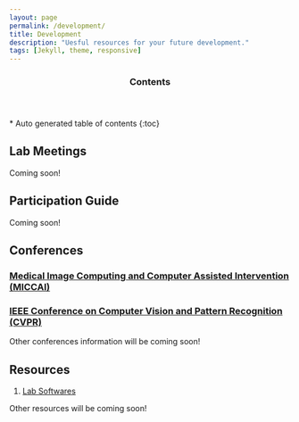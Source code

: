 ```yaml
---
layout: page
permalink: /development/
title: Development
description: "Uesful resources for your future development."
tags: [Jekyll, theme, responsive]
---
```


<section id="table-of-contents" class="toc">
  <header>
    <h3 >Contents</h3>
  </header>
<div id="drawer" markdown="1">
*  Auto generated table of contents
{:toc}
</div>
</section><!-- /#table-of-contents -->

## Lab Meetings
Coming soon!


## Participation Guide
Coming soon!


## Conferences

### [Medical Image Computing and Computer Assisted Intervention (MICCAI)](www.miccai.org)


### [IEEE Conference on Computer Vision and Pattern Recognition (CVPR)](www.pamitc.org/cvpr14)


Other conferences information will be coming soon!


## Resources
1. [Lab Softwares](http://bkandel.github.io/PICSL_Howto//lab-software/)

Other resources will be coming soon!


